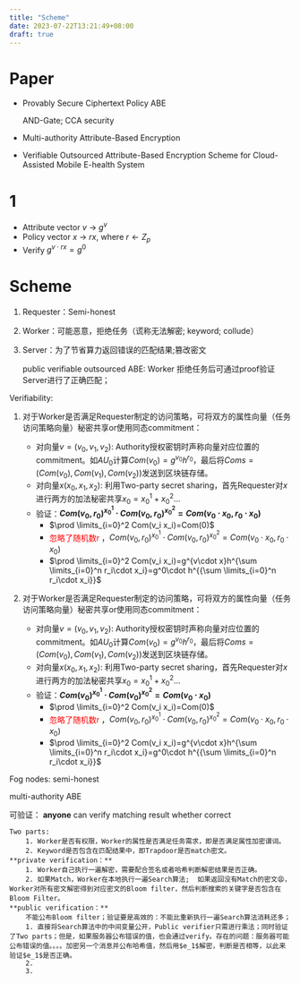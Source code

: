 ```yaml
---
title: "Scheme"
date: 2023-07-22T13:21:49+08:00
draft: true
---
```


# Paper
- Provably Secure Ciphertext Policy ABE

    AND-Gate; CCA security
- Multi-authority Attribute-Based Encryption
- Verifiable Outsourced Attribute-Based Encryption Scheme for Cloud-Assisted Mobile E-health System

# 1
- Attribute vector $v$ -> $g^v$
- Policy vector $x$ -> $rx$, where $r\leftarrow Z_p$
- Verify $g^{v\cdot rx}=g^0$


# Scheme
1. Requester：Semi-honest
2. Worker：可能恶意，拒绝任务（谎称无法解密; keyword; collude）
   
3. Server：为了节省算力返回错误的匹配结果;篡改密文
   
    public verifiable outsourced ABE: Worker 拒绝任务后可通过proof验证 Server进行了正确匹配；

Verifiability:
1. 对于Worker是否满足Requester制定的访问策略，可将双方的属性向量（任务访问策略向量）秘密共享or使用同态commitment：
   - 对向量$v=(v_0,v_1,v_2)$: Authority授权密钥时声称向量对应位置的commitment。如$AU_0$计算$Com(v_0)=g^{v_0}h^{r_0}$，最后将$Coms=(Com(v_0), Com(v_1), Com(v_2))$发送到区块链存储。
   - 对向量$x(x_0,x_1,x_2)$: 利用Two-party secret sharing，首先Requester对$x$进行两方的加法秘密共享$x_0 = x_0^1+x_0^2$...
   - 验证：**$Com(v_0,r_0)^{x_0^1}\cdot Com(v_0,r_0)^{x_0^2}=Com(v_0\cdot x_0,r_0\cdot x_0)$** 
     - $\prod \limits_{i=0}^2 Com(v_i x_i)=Com(0)$
     - <font color="red">忽略了随机数r</font> ，$Com(v_0,r_0)^{x_0^1}\cdot Com(v_0,r_0)^{x_0^2}=Com(v_0\cdot x_0,r_0\cdot x_0)$
     - $\prod \limits_{i=0}^2 Com(v_i x_i)=g^{v\cdot x}h^{\sum \limits_{i=0}^n r_i\cdot x_i}=g^0\cdot h^{{\sum \limits_{i=0}^n r_i\cdot x_i}}$ 

2. 对于Worker是否满足Requester制定的访问策略，可将双方的属性向量（任务访问策略向量）秘密共享or使用同态commitment：
   - 对向量$v=(v_0,v_1,v_2)$: Authority授权密钥时声称向量对应位置的commitment。如$AU_0$计算$Com(v_0)=g^{v_0}h^{r_0}$，最后将$Coms=(Com(v_0), Com(v_1), Com(v_2))$发送到区块链存储。
   - 对向量$x(x_0,x_1,x_2)$: 利用Two-party secret sharing，首先Requester对$x$进行两方的加法秘密共享$x_0 = x_0^1+x_0^2$...
   - 验证：**$Com(v_0)^{x_0^1}\cdot Com(v_0)^{x_0^2}=Com(v_0\cdot x_0)$** 
     - $\prod \limits_{i=0}^2 Com(v_i x_i)=Com(0)$
     - <font color="red">忽略了随机数r</font> ，$Com(v_0,r_0)^{x_0^1}\cdot Com(v_0,r_0)^{x_0^2}=Com(v_0\cdot x_0,r_0\cdot x_0)$
     - $\prod \limits_{i=0}^2 Com(v_i x_i)=g^{v\cdot x}h^{\sum \limits_{i=0}^n r_i\cdot x_i}=g^0\cdot h^{{\sum \limits_{i=0}^n r_i\cdot x_i}}$ 

Fog nodes: 
    semi-honest

multi-authority ABE

可验证：
    **anyone** can verify matching result whether correct
    
    Two parts:
        1. Worker是否有权限，Worker的属性是否满足任务需求，即是否满足属性加密谓词。
        2. Keyword是否包含在匹配结果中，即Trapdoor是否match密文。
    **private verification：**
        1. Worker自己执行一遍解密，需要配合签名或者哈希判断解密结果是否正确。
        2. 如果Match，Worker在本地执行一遍Search算法;  如果返回没有Match的密文😩，Worker对所有密文解密得到对应密文的Bloom filter，然后判断搜索的关键字是否包含在Bloom Filter。
    **public verification：**
        不能公布Bloom filter；验证要是高效的：不能比重新执行一遍Search算法消耗还多；
        1. 直接将Search算法中的中间变量公开，Public verifier只需进行乘法；同时验证了Two parts；但是，如果服务器公布错误的值，也会通过verify。存在的问题：服务器可能公布错误的值。。。。加密另一个消息并公布哈希值，然后用$e_1$解密，判断是否相等，以此来验证$e_1$是否正确。
        2. 
        3. 

